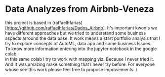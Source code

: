 # Data Analyzes from Airbnb-Veneza

this project is based in (raffaelhfarias)[https://github.com/raffaelhfarias/Dados_Airbnb]. It's important kwon's we have different approaches but we tried to understand some business aspects arround the data base. It work means a start portfolio analysis that I try to explore concepts of AutoML, data app and some business Issues.
\
To know more information entering into the jupyter notebook in the google colab.
\
in this same colab I try to work with mapping viz. Because I never tried it. And It was amazing make something that I never try before. For everyone whose see this work please feel free to propose improvements.
\

